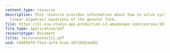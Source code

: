 ```yaml
---
content_type: resource
description: This resource provides information about how to solve systems of simultaneous
  linear algebraic equations of the general form.
file: https://ol-ocw-studio-app-production.s3.amazonaws.com/courses/10-34-numerical-methods-applied-to-chemical-engineering-fall-2005/5d4858f9f5a31ef45cee16718d2aedb2_lecturenotes111.pdf
file_type: application/pdf
resourcetype: Document
title: lecturenotes111.pdf
uid: 5d4858f9-f5a3-1ef4-5cee-16718d2aedb2
---
```

